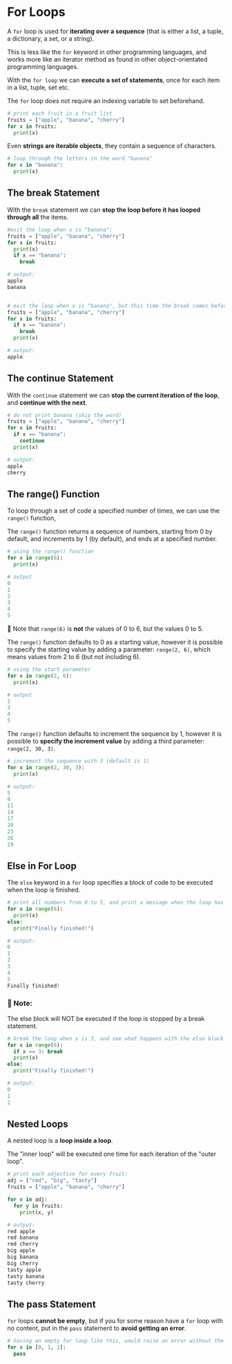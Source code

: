 # For Loops

A `for` loop is used for **iterating over a sequence** (that is either a list, a tuple, a dictionary, a set, or a string).

This is less like the `for` keyword in other programming languages, and works more like an iterator method as found in other object-orientated programming languages.

With the `for loop` we can **execute a set of statements**, once for each item in a list, tuple, set etc.

The `for` loop does not require an indexing variable to set beforehand.

```py
# print each fruit in a fruit list
fruits = ["apple", "banana", "cherry"]
for x in fruits:
  print(x)
```

Even **strings are iterable objects**, they contain a sequence of characters.

```py
# loop through the letters in the word "banana"
for x in "banana":
  print(x)
```

## The break Statement

With the `break` statement we can **stop the loop before it has looped through all** the items.

```py
#exit the loop when x is "banana":
fruits = ["apple", "banana", "cherry"]
for x in fruits:
  print(x)
  if x == "banana":
    break

# output: 
apple
banana


# exit the loop when x is "banana", but this time the break comes before the print
fruits = ["apple", "banana", "cherry"]
for x in fruits:
  if x == "banana":
    break
  print(x)

# output: 
apple
```

## The continue Statement

With the `continue` statement we can **stop the current iteration of the loop**, and **continue with the next**.

```py
# do not print banana (skip the word)
fruits = ["apple", "banana", "cherry"]
for x in fruits:
  if x == "banana":
    continue
  print(x)

# output:
apple
cherry 

```

## The range() Function

To loop through a set of code a specified number of times, we can use the `range()` function,

The `range()` function returns a sequence of numbers, starting from 0 by default, and increments by 1 (by default), and ends at a specified number.

```py
# using the range() function
for x in range(6):
  print(x)

# output
0
1
2
3
4
5 
```

:memo: Note that `range(6)` is **not** the values of 0 to 6, but the values 0 to 5.

The `range()` function defaults to 0 as a starting value, however it is possible to specify the starting value by adding a parameter: `range(2, 6)`, which means values from 2 to 6 (but not including 6).

```py
# using the start parameter
for x in range(2, 6):
  print(x)

# output
2
3
4
5
```

The `range()` function defaults to increment the sequence by 1, however it is possible to **specify the increment value** by adding a third parameter: `range(2, 30, 3)`.

```py
# increment the sequence with 3 (default is 1)
for x in range(2, 30, 3):
  print(x)

# output:
5
8
11
14
17
20
23
26
29
```

## Else in For Loop

The `else` keyword in a `for` loop specifies a block of code to be executed when the loop is finished.

```py
# print all numbers from 0 to 5, and print a message when the loop has ended
for x in range(6):
  print(x)
else:
  print("Finally finished!") 

# output:
0
1
2
3
4
5
Finally finished! 
```

### :memo: Note: 
The else block will NOT be executed if the loop is stopped by a break statement.

```py
# break the loop when x is 3, and see what happens with the else block
for x in range(6):
  if x == 3: break
  print(x)
else:
  print("Finally finished!") 

# output:
0
1
2 
```

## Nested Loops

A nested loop is a **loop inside a loop**.

The "inner loop" will be executed one time for each iteration of the "outer loop".

```py
# print each adjective for every fruit:
adj = ["red", "big", "tasty"]
fruits = ["apple", "banana", "cherry"]

for x in adj:
  for y in fruits:
    print(x, y) 

# output:
red apple
red banana
red cherry
big apple
big banana
big cherry
tasty apple
tasty banana
tasty cherry 
```

## The pass Statement

`for` loops **cannot be empty**, but if you for some reason have a `for` loop with no content, put in the `pass` statement to **avoid getting an error**.

```py
# having an empty for loop like this, would raise an error without the pass statement
for x in [0, 1, 2]:
  pass 
```
